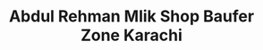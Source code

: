 ---
title: "Abdul Rehman Mlik Shop Baufer Zone Karachi"
url: /karachi/abdul-rehman-mlik-shop-baufer-zone-karachi/
shop: Milch
---